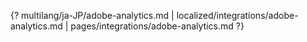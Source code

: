 {? multilang/ja-JP/adobe-analytics.md | localized/integrations/adobe-analytics.md | pages/integrations/adobe-analytics.md ?}
